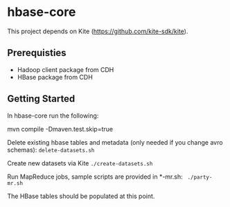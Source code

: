 hbase-core
==========

This project depends on Kite (https://github.com/kite-sdk/kite).

Prerequisties
-------------
- Hadoop client package from CDH
- HBase package from CDH

Getting Started
---------------
In hbase-core run the following:

mvn compile -Dmaven.test.skip=true

Delete existing hbase tables and metadata (only needed if you change avro schemas):
```delete-datasets.sh```

Create new datasets via Kite
```./create-datasets.sh```

Run MapReduce jobs, sample scripts are provided in *-mr.sh:
``` ./party-mr.sh```

The HBase tables should be populated at this point.
